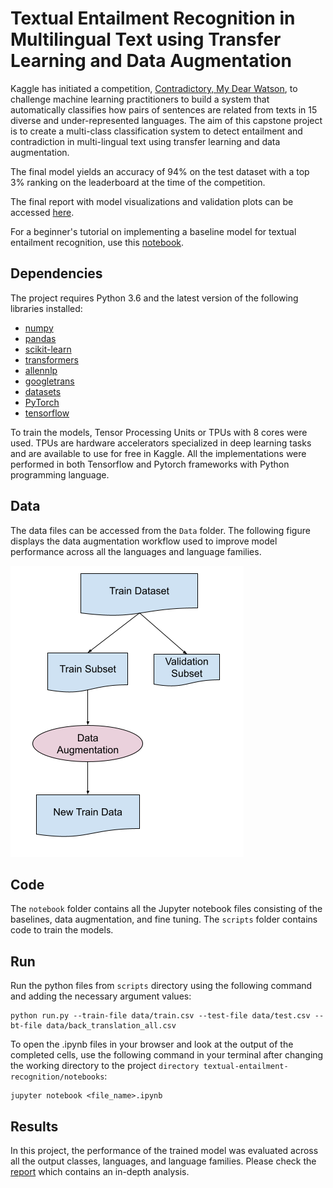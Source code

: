 # Textual Entailment Recognition in Multilingual Text using Transfer Learning and Data Augmentation 

Kaggle has initiated a competition, [Contradictory, My Dear Watson](https://www.kaggle.com/c/contradictory-my-dear-watson/overview), to challenge machine learning practitioners to build a system that automatically classifies how pairs of sentences are related from texts in 15 diverse and under-represented languages. The aim of this capstone project is to create a multi-class classification system to detect entailment and contradiction in multi-lingual text using transfer learning and data augmentation. 

The final model yields an accuracy of 94% on the test dataset with a top 3% ranking on the leaderboard at the time of the competition.

The final report with model visualizations and validation plots can be accessed [here](https://github.com/wchowdhu/udacity-capstone-project/blob/main/report/report.pdf).

For a beginner's tutorial on implementing a baseline model for textual entailment recognition, use this [notebook](https://www.kaggle.com/code/wchowdhu/a-beginner-s-tutorial-on-textual-entailment).



## Dependencies

The project requires Python 3.6 and the latest version of the following libraries installed:  
  - [numpy](https://numpy.org/)
  - [pandas](https://pandas.pydata.org/)
  - [scikit-learn](https://scikit-learn.org/stable/)
  - [transformers](https://huggingface.co/transformers/)
  - [allennlp](https://github.com/allenai/allennlp)
  - [googletrans](https://pypi.org/project/googletrans/)
  - [datasets](https://github.com/huggingface/datasets)
  - [PyTorch](https://pytorch.org/)
  - [tensorflow](https://www.tensorflow.org/install)
 
To train the models, Tensor Processing Units or TPUs with 8 cores were used. TPUs are hardware accelerators specialized in deep learning tasks and are available to use for free in Kaggle. All the implementations were performed in both Tensorflow and Pytorch frameworks with Python programming language.

## Data
The data files can be accessed from the `Data` folder. The following figure displays the data augmentation workflow used to improve model performance across all the languages and language families.

<img src="figures/data_augmentation_workflow.png">


## Code

The `notebook` folder contains all the Jupyter notebook files consisting of the baselines, data augmentation, and fine tuning.
The `scripts` folder contains code to train the models.


## Run

Run the python files from `scripts` directory using the following command and adding the necessary argument values:

    python run.py --train-file data/train.csv --test-file data/test.csv --bt-file data/back_translation_all.csv


To open the .ipynb files in your browser and look at the output of the completed cells, use the following command in your terminal after changing the working directory to the project `directory textual-entailment-recognition/notebooks`:

    jupyter notebook <file_name>.ipynb


## Results

In this project, the performance of the trained model was evaluated across all the output classes, languages, and language families. 
Please check the [report](https://github.com/wchowdhu/udacity-capstone-project/blob/main/report/report.pdf) which contains an in-depth analysis.



 







